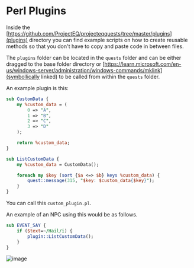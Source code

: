 # Perl Plugins

Inside the [https://github.com/ProjectEQ/projecteqquests/tree/master/plugins](plugins) directory you can find example scripts on how to create reusable methods so that you don't have to copy and paste code in between files.

The `plugins` folder can be located in the `quests` folder and can be either dragged to the base folder directory or [https://learn.microsoft.com/en-us/windows-server/administration/windows-commands/mklink](symbollically linked) to be called from within the `quests` folder.

An example plugin is this:
```pl
sub CustomData {
	my %custom_data = (
		0 => "A",
		1 => "B",
		2 => "C",
		3 => "D"
	);

	return %custom_data;
}

sub ListCustomData {
	my %custom_data = CustomData();

	foreach my $key (sort {$a <=> $b} keys %custom_data) {
		quest::message(315, "$key: $custom_data{$key}");
	}
}
```

You can call this `custom_plugin.pl`.

An example of an NPC using this would be as follows.
```pl
sub EVENT_SAY {
	if ($text=~/Hail/i) {
		plugin::ListCustomData();
	}
}
```

![image](https://user-images.githubusercontent.com/89047260/201449965-c38e95fd-e1e4-49dd-ab48-e4434af3a8d1.png)
